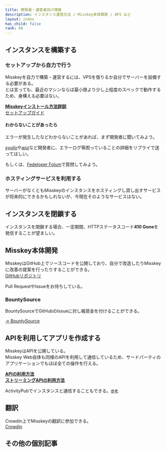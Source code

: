 ```yaml
---
title: 開発者・運営者向け情報
description: インスタンス運営方法 / Misskey本体開発 / API など
layout: index
has_child: false
rank: 98
---
```

## インスタンスを構築する
### セットアップから自力で行う
Misskeyを自力で構築・運営するには、VPSを借りるか自分でサーバーを設備する必要がある。  
とは言っても、最近のマシンならば最小限より少し上程度のスペックで動作するため、身構える必要はない。

[**Misskeyインストール方法詳説**](installation/)  
[セットアップガイド](https://github.com/syuilo/misskey/blob/master/docs/setup.ja.md)

#### わからないことがあったら
エラーが発生したなどわからないことがあれば、まず開発者に聞いてみよう。

[syuilo](culture/users/syuilo)や[aqz](culture/users/aqz)など開発者に、エラーログ等困っていることの詳細をリプライで送ってほしい。

もしくは、[Fedeloper Folum](https://forum.fedeloper.jp/)で質問してみよう。

### ホスティングサービスを利用する
サーバーがなくともMisskeyのインスタンスをホスティングし貸し出すサービスが将来的にできるかもしれないが、今現在そのようなサービスはない。

## インスタンスを閉鎖する
インスタンスを閉鎖する場合、一定期間、HTTPステータスコード**410 Gone**を発信することが望ましい。

## Misskey本体開発
MisskeyはGitHub上でソースコードを公開しており、自分で改造したりMisskeyに改善の提案を行ったりすることができる。  
[GitHubリポジトリ](https://github.com/syuilo/misskey)

Pull RequestやIssueをお待ちしている。

### BountySource
BountySourceでGitHubのIssueに対し報奨金を付けることができる。

[→ BountySource](https://www.bountysource.com/teams/misskey)

## APIを利用してアプリを作成する
MisskeyはAPIを公開している。  
Misskey Web自体も同様のAPIを利用して通信しているため、サードパーティのアプリケーションでもほぼ全ての操作を行える。

[**APIの利用方法**](api/)  
[**ストリーミングAPIの利用方法**](websocket/)

ActivityPubでインスタンスと通信することもできる。[<small>参考</small>](https://argrath.ub32.org/slide/2019/0830/builderscon.html#/)

## 翻訳
Crowdin上でMisskeyの翻訳に参加できる。  
[Crowdin](https://crowdin.com/project/misskey)

## その他の個別記事

